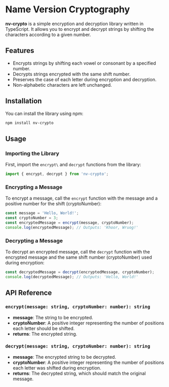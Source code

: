 # Name Version Cryptography

**nv-crypto** is a simple encryption and decryption library written in TypeScript. It allows you to encrypt and decrypt strings by shifting the characters according to a given number. 

## Features

- Encrypts strings by shifting each vowel or consonant by a specified number.
- Decrypts strings encrypted with the same shift number.
- Preserves the case of each letter during encryption and decryption.
- Non-alphabetic characters are left unchanged.

## Installation

You can install the library using npm:

```bash
npm install nv-crypto
```

## Usage

### Importing the Library

First, import the `encrypt\` and `decrypt` functions from the library:

```typescript
import { encrypt, decrypt } from 'nv-crypto';
```

### Encrypting a Message

To encrypt a message, call the `encrypt` function with the message and a positive number for the shift (cryptoNumber):

```typescript
const message = 'Hello, World!';
const cryptoNumber = 3;
const encryptedMessage = encrypt(message, cryptoNumber);
console.log(encryptedMessage); // Outputs: 'Khoor, Wruog!'
```

### Decrypting a Message

To decrypt an encrypted message, call the `decrypt` function with the encrypted message and the same shift number (cryptoNumber) used during encryption:

```typescript
const decryptedMessage = decrypt(encryptedMessage, cryptoNumber);
console.log(decryptedMessage); // Outputs: 'Hello, World!'
```

## API Reference

### `encrypt(message: string, cryptoNumber: number): string`

- **message**: The string to be encrypted.
- **cryptoNumber**: A positive integer representing the number of positions each letter should be shifted.
- **returns**: The encrypted string.

### `decrypt(message: string, cryptoNumber: number): string`

- **message**: The encrypted string to be decrypted.
- **cryptoNumber**: A positive integer representing the number of positions each letter was shifted during encryption.
- **returns**: The decrypted string, which should match the original message.

